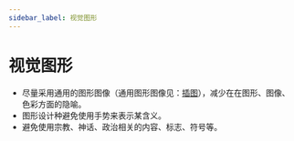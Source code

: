 ```yaml
---
sidebar_label: 视觉图形
---
```


# 视觉图形

- 尽量采用通用的图形图像（通用图形图像见：[插图](../visual/illustrations.md)），减少在在图形、图像、色彩方面的隐喻。
- 图形设计种避免使用手势来表示某含义。
- 避免使用宗教、神话、政治相关的内容、标志、符号等。
